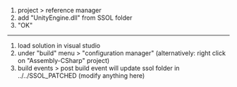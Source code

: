 1. project > reference manager
2. add "UnityEngine.dll" from SSOL folder
3. "OK"

---

1. load solution in visual studio
2. under "build" menu > "configuration manager" (alternatively: right click on "Assembly-CSharp" project)
3. build events > post build event will update ssol folder in ../../SSOL_PATCHED (modify anything here)
